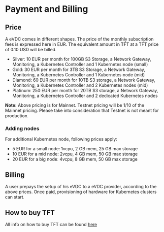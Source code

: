 # Payment and Billing

## Price

A eVDC comes in different shapes. The price of the monthly subscription fees is expressed here in EUR. The equivalent amount in TFT at a TFT price of 0.10 USD will be billed.

- Silver: 10 EUR per month for 100GB S3 Storage, a Network Gateway, Monitoring, a Kubernetes Controller and 1 Kubernetes node (small)
- Gold: 30 EUR per month for 3TB S3 Storage, a Network Gateway, Monitoring, a Kubernetes Controller and 1 Kubernetes node (mid)
- Diamond: 60 EUR per month for 10TB S3 storage, a Network Gateway, Monitoring, a Kubernetes Controller and 2 Kubernetes nodes (mid)
- Platinum: 250 EUR per month for 20TB S3 storage, a Network Gateway, Monitoring, a Kubernetes Controller and 2 dedicated Kubernetes nodes

**Note:** Above pricing is for Mainnet. Testnet pricing will be 1/10 of the Mainnet pricing. Please take into consideration that Testnet is not meant for production.

### Adding nodes

For additional Kubernetes node, following prices apply:

- 5 EUR for a small node: 1vcpu, 2 GB mem, 25 GB max storage
- 10 EUR for a mid node: 2vcpu, 4 GB mem, 50 GB max storage
- 20 EUR for a big node: 4vcpu, 8 GB mem, 50 GB max storage

## Billing

A user prepays the setup of his eVDC to a eVDC provider, according to the above prices.
Once paid, provisioning of hardware for Kubernetes clusters can start.

## How to buy TFT

All info on how to buy TFT can be found [here](https://wiki.threefold.io/#/how_to_buy_and_sell)
